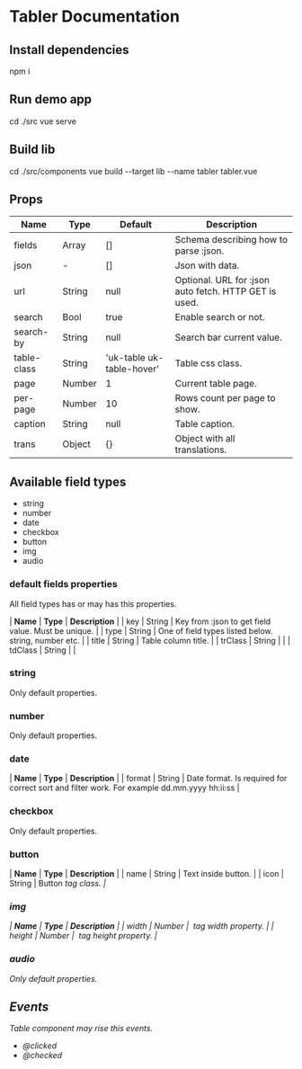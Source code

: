 # Tabler Documentation

## Install dependencies
npm i

## Run demo app
cd ./src
vue serve

## Build lib
cd ./src/components
vue build --target lib --name tabler tabler.vue

## Props

| __Name__    | __Type__ | __Default__               | __Description__                                        |
| ----------- | -------- | ------------------------- |------------------------------------------------------- |
| fields      | Array    | []                        | Schema describing how to parse :json.                  |
| json        | -        | []                        | Json with data.                                        |
| url         | String   | null                      | Optional. URL for :json auto fetch. HTTP GET is used.  |
| search      | Bool     | true                      | Enable search or not.                                  |
| search-by   | String   | null                      | Search bar current value.                              |
| table-class | String   | 'uk-table uk-table-hover' | Table css class.                                       |
| page        | Number   | 1                         | Current table page.                                    |
| per-page    | Number   | 10                        | Rows count per page to show.                           |
| caption     | String   | null                      | Table caption.                                         |
| trans       | Object   | {}                        | Object with all translations.                          |

## Available field types

* string
* number
* date
* checkbox
* button
* img
* audio

### default fields properties

All field types has or may has this properties.

| __Name__ | __Type__ | __Description__                                      |
| key      | String   | Key from :json to get field value. Must be unique.   |
| type     | String   | One of field types listed below. string, number etc. |
| title    | String   | Table column title.                                  |
| trClass  | String   |                                                      |
| tdClass  | String   |                                                      |

### string
Only default properties.

### number
Only default properties.

### date
| __Name__ | __Type__ | __Description__                                                                            |
| format   | String   | Date format. Is required for correct sort and filter work. For example dd.mm.yyyy hh:ii:ss |

### checkbox
Only default properties.

### button
| __Name__ | __Type__ | __Description__       |
| name     | String   | Text inside button.   |
| icon     | String   | Button <i> tag class. |

### img
| __Name__ | __Type__ | __Description__            |
| width    | Number   | <img> tag width property.  |
| height   | Number   | <img> tag height property. |

### audio
Only default properties.

## Events

Table component may rise this events.

* @clicked
* @checked
